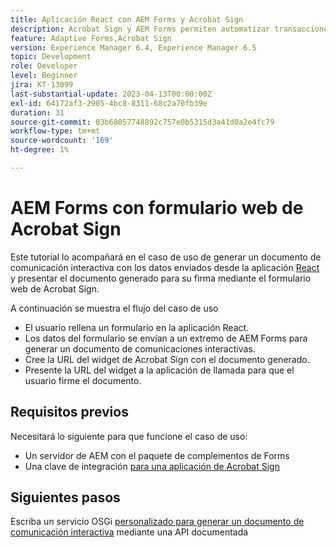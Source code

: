 ```yaml
---
title: Aplicación React con AEM Forms y Acrobat Sign
description: Acrobat Sign y AEM Forms permiten automatizar transacciones complejas e incluir firmas electrónicas legales como parte de una experiencia digital sin fisuras.
feature: Adaptive Forms,Acrobat Sign
version: Experience Manager 6.4, Experience Manager 6.5
topic: Development
role: Developer
level: Beginner
jira: KT-13099
last-substantial-update: 2023-04-13T00:00:00Z
exl-id: 64172af3-2905-4bc8-8311-68c2a70fb39e
duration: 31
source-git-commit: 03b68057748892c757e0b5315d3a41d0a2e4fc79
workflow-type: tm+mt
source-wordcount: '169'
ht-degree: 1%

---
```


# AEM Forms con formulario web de Acrobat Sign


Este tutorial lo acompañará en el caso de uso de generar un documento de comunicación interactiva con los datos enviados desde la aplicación [React](https://react.dev/) y presentar el documento generado para su firma mediante el formulario web de Acrobat Sign.

A continuación se muestra el flujo del caso de uso

* El usuario rellena un formulario en la aplicación React.
* Los datos del formulario se envían a un extremo de AEM Forms para generar un documento de comunicaciones interactivas.
* Cree la URL del widget de Acrobat Sign con el documento generado.
* Presente la URL del widget a la aplicación de llamada para que el usuario firme el documento.

## Requisitos previos

Necesitará lo siguiente para que funcione el caso de uso:

* Un servidor de AEM con el paquete de complementos de Forms
* Una clave de integración [para una aplicación de Acrobat Sign](https://helpx.adobe.com/sign/kb/how-to-create-an-integration-key.html)

## Siguientes pasos

Escriba un servicio OSGi [personalizado para generar un documento de comunicación interactiva](./create-ic-document.md) mediante una API documentada
